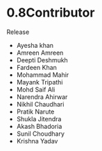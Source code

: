 # 0.8Contributor
Release
* Ayesha khan
* Amreen Amreen
* Deepti Deshmukh 
* Fardeen Khan
* Mohammad Mahir
* Mayank Tripathi
* Mohd Saif Ali
* Narendra Ahirwar
* Nikhil Chaudhari
* Pratik Narute
* Shukla Jitendra 
* Akash Bhadoria 
* Sunil Choudhary 
* Krishna Yadav 
